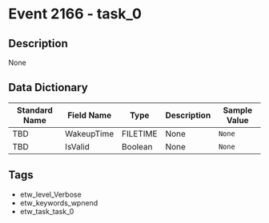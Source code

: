 # Event 2166 - task_0

## Description
None

## Data Dictionary
|Standard Name|Field Name|Type|Description|Sample Value|
|---|---|---|---|---|
|TBD|WakeupTime|FILETIME|None|`None`|
|TBD|IsValid|Boolean|None|`None`|

## Tags
* etw_level_Verbose
* etw_keywords_wpnend
* etw_task_task_0